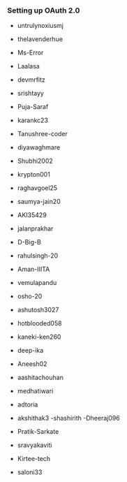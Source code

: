 ### Setting up OAuth 2.0

- untrulynoxiusmj
- thelavenderhue
- Ms-Error
- Laalasa
- devmrfitz
- srishtayy
- Puja-Saraf
- karankc23
- Tanushree-coder
- diyawaghmare
- Shubhi2002
- krypton001
- raghavgoel25


- saumya-jain20
- AKI35429
- jalanprakhar
- D-Big-B
- rahulsingh-20
- Aman-IIITA
- vemulapandu
- osho-20
- ashutosh3027

- hotblooded058
- kaneki-ken260
- deep-ika
- Aneesh02
- aashitachouhan
- medhatiwari
- adtoria
- akshithak3
-shashirith
-Dheeraj096
- Pratik-Sarkate
- sravyakaviti
- Kirtee-tech
- saloni33
